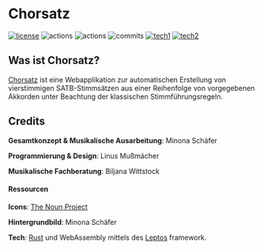 # Chorsatz

[![license](https://img.shields.io/badge/license-CC--BY--NC--SA--4.0-blue?style=flat-square)](LICENSE)
![actions](https://img.shields.io/github/actions/workflow/status/Dualraum/Chorsatz/continuous-testing.yml?label=tests&style=flat-square)
![actions](https://img.shields.io/github/actions/workflow/status/Dualraum/Chorsatz/continuous-deployment.yml?label=deploy&style=flat-square)
![commits](https://img.shields.io/github/commit-activity/m/Dualraum/Chorsatz?style=flat-square)
[![tech1](https://img.shields.io/badge/-Rust-000000?logo=rust&style=flat-square)](https://www.rust-lang.org/)
[![tech2](https://img.shields.io/badge/-Leptos-000000?logo=leptos&style=flat-square)](httsp://leptos.dev)

## Was ist Chorsatz?

[Chorsatz](https://dualraum.github.io/Chorsatz) ist eine Webapplikation zur automatischen Erstellung von vierstimmigen SATB-Stimmsätzen aus einer Reihenfolge von vorgegebenen Akkorden unter Beachtung der klassischen Stimmführungsregeln.

## Credits

**Gesamtkonzept & Musikalische Ausarbeitung**: Minona Schäfer

**Programmierung & Design**: Linus Mußmächer

**Musikalische Fachberatung**: Biljana Wittstock

#### Ressourcen

**Icons**: [The Noun Project](https://thenounproject.com)

**Hintergrundbild**: Minona Schäfer

**Tech**: [Rust](https://www.rust-lang.org/) und WebAssembly mittels des [Leptos](https://leptos.dev/) framework.
